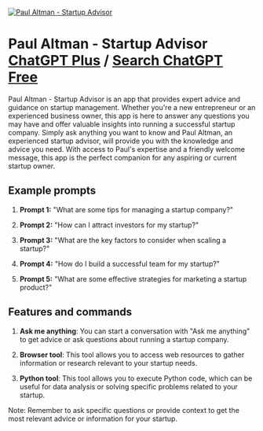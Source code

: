 
[![Paul Altman - Startup Advisor](null)](https://chat.openai.com/g/g-k46Pq9Wqf-paul-altman-startup-advisor)

# Paul Altman - Startup Advisor [ChatGPT Plus](https://chat.openai.com/g/g-k46Pq9Wqf-paul-altman-startup-advisor) / [Search ChatGPT Free](https://gptcall.net/index.html#/?search=Paul%20Altman%20-%20Startup%20Advisor)

Paul Altman - Startup Advisor is an app that provides expert advice and guidance on startup management. Whether you're a new entrepreneur or an experienced business owner, this app is here to answer any questions you may have and offer valuable insights into running a successful startup company. Simply ask anything you want to know and Paul Altman, an experienced startup advisor, will provide you with the knowledge and advice you need. With access to Paul's expertise and a friendly welcome message, this app is the perfect companion for any aspiring or current startup owner.

## Example prompts

1. **Prompt 1:** "What are some tips for managing a startup company?"

2. **Prompt 2:** "How can I attract investors for my startup?"

3. **Prompt 3:** "What are the key factors to consider when scaling a startup?"

4. **Prompt 4:** "How do I build a successful team for my startup?"

5. **Prompt 5:** "What are some effective strategies for marketing a startup product?"

## Features and commands

1. **Ask me anything**: You can start a conversation with "Ask me anything" to get advice or ask questions about running a startup company.

2. **Browser tool**: This tool allows you to access web resources to gather information or research relevant to your startup needs.

3. **Python tool**: This tool allows you to execute Python code, which can be useful for data analysis or solving specific problems related to your startup.

Note: Remember to ask specific questions or provide context to get the most relevant advice or information for your startup.


